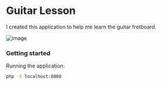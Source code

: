 # Guitar Lesson

I created this application to help me learn the guitar fretboard.

![image](https://github.com/user-attachments/assets/64f12ac7-5bab-4a3c-aebc-efe5435ec401)

### Getting started

Running the application:

```bash
php -S localhost:8000
```
